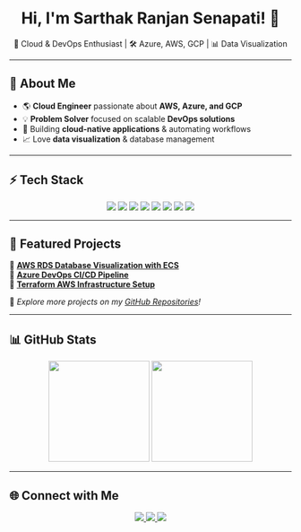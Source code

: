 <h1 align="center">Hi, I'm Sarthak Ranjan Senapati! 👋</h1>

<p align="center">
  🚀 Cloud & DevOps Enthusiast | 🛠️ Azure, AWS, GCP | 📊 Data Visualization
</p>

---

## 🚀 About Me  
- 🌎 **Cloud Engineer** passionate about **AWS, Azure, and GCP**  
- 💡 **Problem Solver** focused on scalable **DevOps solutions**  
- 🎯 Building **cloud-native applications** & automating workflows  
- 📈 Love **data visualization** & database management  

---

## ⚡ Tech Stack  
<div align="center">
  <img src="https://img.shields.io/badge/AWS-%23FF9900.svg?style=for-the-badge&logo=amazonaws&logoColor=white">
  <img src="https://img.shields.io/badge/Azure-%230072C6.svg?style=for-the-badge&logo=microsoftazure&logoColor=white">
  <img src="https://img.shields.io/badge/GCP-%234285F4.svg?style=for-the-badge&logo=googlecloud&logoColor=white">
  <img src="https://img.shields.io/badge/Terraform-%23623CE4.svg?style=for-the-badge&logo=terraform&logoColor=white">
  <img src="https://img.shields.io/badge/MySQL-%2300f.svg?style=for-the-badge&logo=mysql&logoColor=white">
  <img src="https://img.shields.io/badge/PostgreSQL-%23336791.svg?style=for-the-badge&logo=postgresql&logoColor=white">
  <img src="https://img.shields.io/badge/Docker-%230db7ed.svg?style=for-the-badge&logo=docker&logoColor=white">
  <img src="https://img.shields.io/badge/Kubernetes-%23326CE5.svg?style=for-the-badge&logo=kubernetes&logoColor=white">
</div>

---

## 📂 Featured Projects  

🔹 **[AWS RDS Database Visualization with ECS](https://github.com/yourprojectlink)**  
🔹 **[Azure DevOps CI/CD Pipeline](https://github.com/yourprojectlink)**  
🔹 **[Terraform AWS Infrastructure Setup](https://github.com/yourprojectlink)**  

🌟 *Explore more projects on my [GitHub Repositories](https://github.com/yourgithubusername?tab=repositories)!*  

---

## 📊 GitHub Stats  

<div align="center">
  <img height="180em" src="https://github-readme-stats.vercel.app/api?username=yourgithubusername&show_icons=true&theme=radical&count_private=true"/>
  <img height="180em" src="https://github-readme-stats.vercel.app/api/top-langs/?username=yourgithubusername&layout=compact&theme=radical"/>
</div>

---

## 🌐 Connect with Me  
<p align="center">
  <a href="https://linkedin.com/in/yourprofile">
    <img src="https://img.shields.io/badge/LinkedIn-%230077B5.svg?style=for-the-badge&logo=linkedin&logoColor=white"/>
  </a>
  <a href="https://yourwebsite.com">
    <img src="https://img.shields.io/badge/Portfolio-%23FF5722.svg?style=for-the-badge&logo=Google-Chrome&logoColor=white"/>
  </a>
  <a href="mailto:youremail@example.com">
    <img src="https://img.shields.io/badge/Email-%23D14836.svg?style=for-the-badge&logo=gmail&logoColor=white"/>
  </a>
</p>


<!--
**Sarthak-Senapati/Sarthak-Senapati** is a ✨ _special_ ✨ repository because its `README.md` (this file) appears on your GitHub profile.

Here are some ideas to get you started:

- 🔭 I’m currently working on ...
- 🌱 I’m currently learning ...
- 👯 I’m looking to collaborate on ...
- 🤔 I’m looking for help with ...
- 💬 Ask me about ...
- 📫 How to reach me: ...
- 😄 Pronouns: ...
- ⚡ Fun fact: ...
-->
